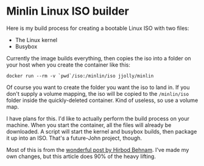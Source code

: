 # Minlin Linux ISO builder

Here is my build process for creating a bootable Linux ISO with two files:
* The Linux kernel
* Busybox

Currently the image builds everything, then copies the iso into a folder on your host when you create the container like this:

```
docker run --rm -v `pwd`/iso:/minlin/iso jjolly/minlin
```

Of course you want to create the folder you want the iso to land in. If you don't supply a volume mapping, the iso will be copied to the `/minlin/iso` folder inside the quickly-deleted container. Kind of useless, so use a volume map.

I have plans for this. I'd like to actually perform the build process on your machine. When you start the container, all the files will already be downloaded. A script will start the kernel and busybox builds, then package it up into an ISO. That's a future-John project, though.

Most of this is from the [wonderful post by Hirbod Behnam](https://medium.com/@ThyCrow/compiling-the-linux-kernel-and-creating-a-bootable-iso-from-it-6afb8d23ba22). I've made my own changes, but this article does 90% of the heavy lifting.
